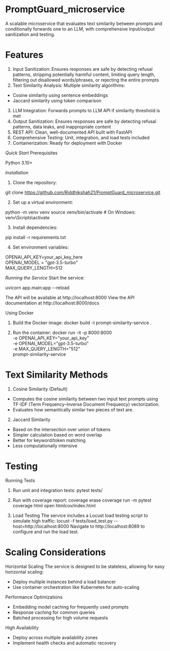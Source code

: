 # PromptGuard_microservice
A scalable microservice that evaluates text similarity between prompts and conditionally forwards one to an LLM, with comprehensive input/output sanitization and testing.

# Features

1. Input Sanitization: Ensures responses are safe by detecting refusal patterns, stripping potentially harmful content, limiting query  length, filtering out disallowed words/phrases, or rejecting the entire prompts
2. Text Similarity Analysis: Multiple similarity algorithms:
- Cosine similarity using sentence embeddings
- Jaccard similarity using token comparison
3. LLM Integration: Forwards prompts to LLM API if similarity threshold is met
4. Output Sanitization: Ensures responses are safe by detecting refusal patterns, data leaks, and inappropriate content
5. REST API: Clean, well-documented API built with FastAPI
6. Comprehensive Testing: Unit, integration, and load tests included
7. Containerization: Ready for deployment with Docker

*Quick Start*
Prerequisites

Python 3.10+

*Installation*
1. Clone the repository:

git clone https://github.com/Riddhikshah21/PromptGuard_microservice.git

2. Set up a virtual environment:

python -m venv venv
source venv/bin/activate  # On Windows: venv\Scripts\activate

3. Install dependencies:

pip install -r requirements.txt

4. Set environment variables:

OPENAI_API_KEY=your_api_key_here \
OPENAI_MODEL = "gpt-3.5-turbo" \
MAX_QUERY_LENGTH=512 

*Running the Service*
Start the service: 

uvicorn app.main:app --reload 

The API will be available at http://localhost:8000
View the API documentation at http://localhost:8000/docs

Using Docker

1. Build the Docker image:
docker build -t prompt-similarity-service .

2. Run the container:
docker run -it -p 8000:8000 \
  -e OPENAI_API_KEY="your_api_key" \
  -e OPENAI_MODEL="gpt-3.5-turbo" \
  -e MAX_QUERY_LENGTH="512" \
  prompt-similarity-service

# Text Similarity Methods

1. Cosine Similarity (Default)
- Computes the cosine similarity between two input text prompts using TF-IDF (Term Frequency–Inverse Document Frequency) vectorization. 
- Evaluates how semantically similar two pieces of text are.

2. Jaccard Similarity
- Based on the intersection over union of tokens
- Simpler calculation based on word overlap
- Better for keyword/token matching
- Less computationally intensive

# Testing

Running Tests

1. Run unit and integration tests:
pytest tests/

2. Run with coverage report:
coverage erase
coverage run -m pytest
coverage html
open htmlcov/index.html

3. Load Testing
The service includes a Locust load testing script to simulate high traffic:
locust -f tests/load_test.py --host=http://localhost:8000
Navigate to http://localhost:8089 to configure and run the load test.


# Scaling Considerations

Horizontal Scaling
The service is designed to be stateless, allowing for easy horizontal scaling:
- Deploy multiple instances behind a load balancer
- Use container orchestration like Kubernetes for auto-scaling

Performance Optimizations
- Embedding model caching for frequently used prompts
- Response caching for common queries
- Batched processing for high volume requests

High Availability
- Deploy across multiple availability zones
- Implement health checks and automatic recovery
